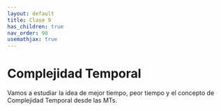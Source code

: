 ```yaml
---
layout: default
title: Clase 9
has_children: true
nav_order: 90
usemathjax: true
---
```

# Complejidad Temporal

Vamos a estudiar la idea de mejor tiempo, peor tiempo y el concepto de Complejidad Temporal desde las MTs.